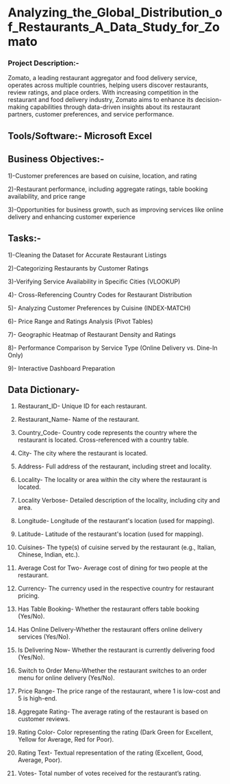 # Analyzing_the_Global_Distribution_of_Restaurants_A_Data_Study_for_Zomato

### Project Description:-

Zomato, a leading restaurant aggregator and food delivery service, operates across multiple countries, helping users discover restaurants, review ratings, and place orders. With increasing competition in the restaurant and food delivery industry, Zomato aims to enhance its decision-making capabilities through data-driven insights about its restaurant partners, customer preferences, and service performance.


## Tools/Software:- Microsoft Excel

## Business Objectives:- 

1)-Customer preferences are based on cuisine, location, and rating

2)-Restaurant performance, including aggregate ratings, table booking availability, and price range

3)-Opportunities for business growth, such as improving services like online delivery and enhancing customer experience

## Tasks:-

1)-Cleaning the Dataset for Accurate Restaurant Listings

2)-Categorizing Restaurants by Customer Ratings

3)-Verifying Service Availability in Specific Cities (VLOOKUP)

4)- Cross-Referencing Country Codes for Restaurant Distribution

5)- Analyzing Customer Preferences by Cuisine (INDEX-MATCH)

6)- Price Range and Ratings Analysis (Pivot Tables)

7)- Geographic Heatmap of Restaurant Density and Ratings

8)- Performance Comparison by Service Type (Online Delivery vs. Dine-In Only)

9)- Interactive Dashboard Preparation

## Data Dictionary-

1) Restaurant_ID-	Unique ID for each restaurant.

2) Restaurant_Name-	Name of the restaurant.

3) Country_Code-	Country code represents the country where the restaurant is located. Cross-referenced with a country table.

4) City- 		The city where the restaurant is located.

5) Address-		Full address of the restaurant, including street and locality.

6) Locality-		The locality or area within the city where the restaurant is located.

7) Locality Verbose-	Detailed description of the locality, including city and area.

8) Longitude-		Longitude of the restaurant's location (used for mapping).

9) Latitude-		Latitude of the restaurant's location (used for mapping).

10) Cuisines-		The type(s) of cuisine served by the restaurant (e.g., Italian, Chinese, Indian, etc.).

11) Average Cost for Two- Average cost of dining for two people at the restaurant.

12) Currency-		The currency used in the respective country for restaurant pricing.

13) Has Table Booking-	Whether the restaurant offers table booking (Yes/No).

14) Has Online Delivery-Whether the restaurant offers online delivery services (Yes/No).

15) Is Delivering Now-	Whether the restaurant is currently delivering food (Yes/No).

16) Switch to Order Menu-Whether the restaurant switches to an order menu for online delivery (Yes/No).

17) Price Range- 	The price range of the restaurant, where 1 is low-cost and 5 is high-end.

18) Aggregate Rating-	The average rating of the restaurant is based on customer reviews.

19) Rating Color-	Color representing the rating (Dark Green for Excellent, Yellow for Average, Red for Poor).

20) Rating Text-	Textual representation of the rating (Excellent, Good, Average, Poor).

21) Votes-		Total number of votes received for the restaurant’s rating.
